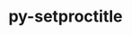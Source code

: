 ---
title: "py-setproctitle"
layout: cache
categories: [package, develop-2023-06-11]
meta: {"versions": ["1.1.10"], "compilers": ["gcc@=11.1.0", "oneapi@=2023.1.0"], "oss": ["ubuntu20.04"], "platforms": ["linux"], "targets": ["ppc64le", "x86_64", "x86_64_v3"], "stacks": ["e4s", "e4s-oneapi", "e4s-power", "root"], "num_specs": 3, "num_specs_by_stack": {"e4s-oneapi": 1, "root": 3, "e4s": 1, "e4s-power": 1}}
spec_details: [{"hash": "apx57nwv5ssurgbrmkmb6fwcu7y6zykm", "compiler": "oneapi@=2023.1.0", "versions": ["1.1.10"], "os": "ubuntu20.04", "platform": "linux", "target": "x86_64", "variants": ["build_system=python_pip"], "stacks": ["e4s-oneapi", "root"], "size": "-", "tarball": "https://binaries.spack.io/releases/develop-2023-06-11/build_cache/linux-ubuntu20.04-x86_64/oneapi-2023.1.0/py-setproctitle-1.1.10/linux-ubuntu20.04-x86_64-oneapi-2023.1.0-py-setproctitle-1.1.10-apx57nwv5ssurgbrmkmb6fwcu7y6zykm.spack"}, {"hash": "o3r7wxxer7ow2wi3zw4q6zhmc7euesfs", "compiler": "gcc@=11.1.0", "versions": ["1.1.10"], "os": "ubuntu20.04", "platform": "linux", "target": "x86_64_v3", "variants": ["build_system=python_pip"], "stacks": ["root", "e4s"], "size": "-", "tarball": "https://binaries.spack.io/releases/develop-2023-06-11/build_cache/linux-ubuntu20.04-x86_64_v3/gcc-11.1.0/py-setproctitle-1.1.10/linux-ubuntu20.04-x86_64_v3-gcc-11.1.0-py-setproctitle-1.1.10-o3r7wxxer7ow2wi3zw4q6zhmc7euesfs.spack"}, {"hash": "n6soouug5k3fhrkcick4kehiq4yfp62r", "compiler": "gcc@=11.1.0", "versions": ["1.1.10"], "os": "ubuntu20.04", "platform": "linux", "target": "ppc64le", "variants": ["build_system=python_pip"], "stacks": ["root", "e4s-power"], "size": "-", "tarball": "https://binaries.spack.io/releases/develop-2023-06-11/build_cache/linux-ubuntu20.04-ppc64le/gcc-11.1.0/py-setproctitle-1.1.10/linux-ubuntu20.04-ppc64le-gcc-11.1.0-py-setproctitle-1.1.10-n6soouug5k3fhrkcick4kehiq4yfp62r.spack"}]
---